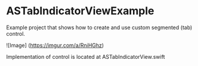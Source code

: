 # ASTabIndicatorViewExample
Example project that shows how to create and use custom segmented (tab) control.

![Image]
(https://imgur.com/a/RniHGhz)

Implementation of control is located at ASTabIndicatorView.swift

